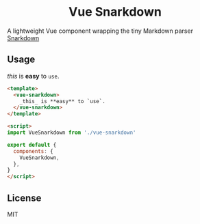 <h1 align="center">
  Vue Snarkdown
</h1>

A lightweight Vue component wrapping the tiny Markdown parser [Snarkdown](https://github.com/developit/snarkdown)

## Usage

_this_ is **easy** to `use`.

```html
<template>
  <vue-snarkdown>
    _this_ is **easy** to `use`.
  </vue-snarkdown>
</template>

<script>
import VueSnarkdown from './vue-snarkdown'

export default {
  components: {
    VueSnarkdown,
  },
}
</script>
```

## License

MIT
